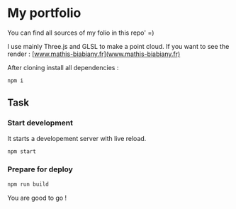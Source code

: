 My portfolio
===================

You can find all sources of my folio in this repo' =)

I use mainly Three.js and GLSL to make a point cloud. If you want to see the render : [www.mathis-biabiany.fr](www.mathis-biabiany.fr)

After cloning install all dependencies :
```bash
npm i
```

## Task
### Start development
It starts a developement server with live reload.
```bash
npm start
```
### Prepare for deploy
```bash
npm run build
```

You are good to go !
